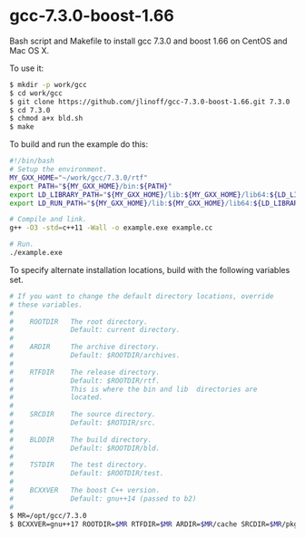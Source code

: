 # gcc-7.3.0-boost-1.66
Bash script and Makefile to install gcc 7.3.0 and boost 1.66 on CentOS and Mac OS X.

To use it:
```bash
$ mkdir -p work/gcc
$ cd work/gcc
$ git clone https://github.com/jlinoff/gcc-7.3.0-boost-1.66.git 7.3.0
$ cd 7.3.0
$ chmod a+x bld.sh
$ make
```
To build and run the example do this:
```bash
#!/bin/bash
# Setup the environment.
MY_GXX_HOME="~/work/gcc/7.3.0/rtf"
export PATH="${MY_GXX_HOME}/bin:${PATH}"
export LD_LIBRARY_PATH="${MY_GXX_HOME}/lib:${MY_GXX_HOME}/lib64:${LD_LIBRARY_PATH}"
export LD_RUN_PATH="${MY_GXX_HOME}/lib:${MY_GXX_HOME}/lib64:${LD_LIBRARY_PATH}"

# Compile and link.
g++ -O3 -std=c++11 -Wall -o example.exe example.cc

# Run.
./example.exe
```

To specify alternate installation locations, build with the following variables set.
```bash
# If you want to change the default directory locations, override
# these variables.
#
#    ROOTDIR   The root directory.
#              Default: current directory.
#
#    ARDIR     The archive directory.
#              Default: $ROOTDIR/archives.
#
#    RTFDIR    The release directory.
#              Default: $ROOTDIR/rtf.
#              This is where the bin and lib  directories are
#              located.
#
#    SRCDIR    The source directory.
#              Default: $ROTDIR/src.
#
#    BLDDIR    The build directory.
#              Default: $ROOTDIR/bld.
#
#    TSTDIR    The test directory.
#              Default: $ROOTDIR/test.
#
#    BCXXVER   The boost C++ version.
#              Default: gnu++14 (passed to b2)
#
$ MR=/opt/gcc/7.3.0
$ BCXXVER=gnu++17 ROOTDIR=$MR RTFDIR=$MR ARDIR=$MR/cache SRCDIR=$MR/pkg/src BLDDIR=$MR/pkg/bld make
```
